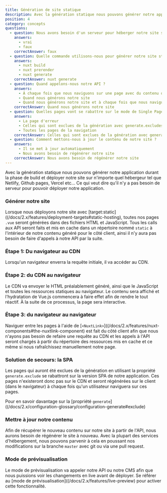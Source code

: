 ```yaml
---
title: Génération de site statique
description: Avec la génération statique nous pouvons générer notre application durant la phase de build et déployer notre site sur n'importe quel hébergeur tel que Netlify, Github pages, Vercel etc...
position: 4
category: concepts
questions:
  - question: Nous avons besoin d'un serveur pour héberger notre site statique
    answers:
      - vrai
      - faux
    correctAnswer: faux
  - question: Quelle commande utilisons-nous pour générer notre site statique ?
    answers:
      - nuxt build
      - nuxt prerender
      - nuxt generate
    correctAnswer: nuxt generate
  - question: Quand appelons-nous notre API ?
    answers:
      - À chaque fois que nous naviguons sur une page avec du contenu qui provient de notre API
      - Quand nous générons notre site
      - Quand nous générons notre site et à chaque fois que nous naviguons sur une page avec du contenu qui provient de notre API
    correctAnswer: Quand nous générons notre site
  - question: Quelles pages vont se rabattre sur le mode de Single Page App ?
    answers:
      - La page d'erreur
      - Celles qui sont exclues de la génération avec generate.excludes
      - Toutes les pages de la navigation
    correctAnswer: Celles qui sont exclues de la génération avec generate.excludes
  - question: Comment mettons-nous à jour le contenu de notre site ?
    answers:
      - Il se met à jour automatiquement
      - Nous avons besoin de régénérer notre site
    correctAnswer: Nous avons besoin de régénérer notre site
---
```


Avec la génération statique nous pouvons générer notre application durant la phase de build et déployer notre site sur n'importe quel hébergeur tel que Netlify, Github pages, Vercel etc... Ce qui veut dire qu'il n'y a pas besoin de serveur pour pouvoir déployer notre application.

### Générer notre site

Lorsque nous déployons notre site avec [target:static]((/docs/2.x/features/deployment-targets#static-hosting), toutes nos pages `.vue` seront générées dans des fichiers HTML et JavaScript. Tous les calls aux API seront faits et mis en cache dans un répertoire nommé `static` à l'intérieur de notre contenu généré pour le côté client, ainsi il n'y aura pas besoin de faire d'appels à notre API par la suite.

### Étape 1: Du navigateur au CDN

Lorsqu'un navigateur enverra la requête initiale, il va accéder au CDN.

### Étape 2: du CDN au navigateur

Le CDN va envoyer le HTML préalablement généré, ainsi que le JavaScript et toutes les ressources statiques au navigateur. Le contenu sera affiché et l'hydratation de Vue.js commencera à faire effet afin de rendre le tout réactif. À la suite de ce processus, la page sera interactive.

### Étape 3: du navigateur au navigateur

Naviguer entre les pages à l'aide de [`<NuxtLink>`]((/docs/2.x/features/nuxt-components#the-nuxtlink-component) est fait du côté client afin que nous n'ayons pas besoin de refaire une requête au CDN et les appels à l'API seront chargés à partir du répertoire des ressources mis en cache et ce même si nous rafraîchissez manuellement notre page.

### Solution de secours: la SPA

Les pages qui auront été exclues de la génération en utilisant la propriété `generate.exclude` se rabattront sur la version SPA de notre application. Ces pages n'existeront donc pas sur le CDN et seront régénérées sur le client (dans le navigateur) à chaque fois qu'un utilisateur naviguera sur ces pages.

<base-alert type="next">

Pour en savoir davantage sur la [propriété `generate`]((/docs/2.x/configuration-glossary/configuration-generate#exclude)

</base-alert>

### Mettre à jour notre contenu

Afin de récupérer le nouveau contenu sur notre site à partir de l'API, nous aurons besoin de régénérer le site à nouveau. Avec la plupart des services d'hébergement, nous pouvons parvenir à cela en poussant nos modifications sur la branche `master` avec git ou via une pull request.

### Mode de prévisualisation

Le mode de prévisualisation va appeler notre API ou notre CMS afin que nous puissions voir les changements en live avant de déployer. Se référer au [mode de prévisualisation]((/docs/2.x/features/live-preview) pour activer cette fonctionnalité.

<quiz :questions="questions"></quiz>
